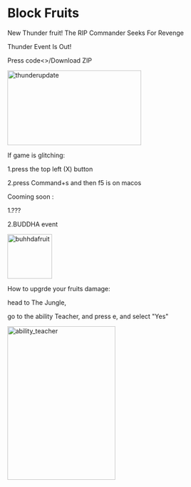 # Block Fruits
New Thunder fruit!
The RIP Commander Seeks For Revenge

Thunder Event Is Out!

Press code<>/Download ZIP




<img width="300" height="168" alt="thunderupdate" src="https://github.com/user-attachments/assets/e2b4365f-0967-47d5-bcfc-4b5100adb6e7" />





If game is glitching:

1.press the top left (X) button

2.press Command+s and then f5 is on macos



Cooming soon :


1.???



2.BUDDHA event 


<img width="100" height="100" alt="buhhdafruit" src="https://github.com/user-attachments/assets/0396bc3e-3615-489f-920d-aa8abab1c5ef" />

How to upgrde your fruits damage:

head to The Jungle,

go to the ability Teacher, and press e, and select "Yes"

<img width="242" height="345" alt="ability_teacher" src="https://github.com/user-attachments/assets/46a6328b-5374-448d-8b96-4f8a425d610a" />




    
